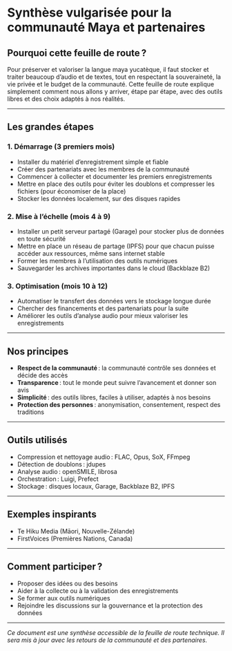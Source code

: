 # Synthèse vulgarisée pour la communauté Maya et partenaires

## Pourquoi cette feuille de route ?
Pour préserver et valoriser la langue maya yucatèque, il faut stocker et traiter beaucoup d’audio et de textes, tout en respectant la souveraineté, la vie privée et le budget de la communauté. Cette feuille de route explique simplement comment nous allons y arriver, étape par étape, avec des outils libres et des choix adaptés à nos réalités.

---

## Les grandes étapes

### 1. Démarrage (3 premiers mois)
- Installer du matériel d’enregistrement simple et fiable
- Créer des partenariats avec les membres de la communauté
- Commencer à collecter et documenter les premiers enregistrements
- Mettre en place des outils pour éviter les doublons et compresser les fichiers (pour économiser de la place)
- Stocker les données localement, sur des disques rapides

### 2. Mise à l’échelle (mois 4 à 9)
- Installer un petit serveur partagé (Garage) pour stocker plus de données en toute sécurité
- Mettre en place un réseau de partage (IPFS) pour que chacun puisse accéder aux ressources, même sans internet stable
- Former les membres à l’utilisation des outils numériques
- Sauvegarder les archives importantes dans le cloud (Backblaze B2)

### 3. Optimisation (mois 10 à 12)
- Automatiser le transfert des données vers le stockage longue durée
- Chercher des financements et des partenariats pour la suite
- Améliorer les outils d’analyse audio pour mieux valoriser les enregistrements

---

## Nos principes
- **Respect de la communauté** : la communauté contrôle ses données et décide des accès
- **Transparence** : tout le monde peut suivre l’avancement et donner son avis
- **Simplicité** : des outils libres, faciles à utiliser, adaptés à nos besoins
- **Protection des personnes** : anonymisation, consentement, respect des traditions

---

## Outils utilisés
- Compression et nettoyage audio : FLAC, Opus, SoX, FFmpeg
- Détection de doublons : jdupes
- Analyse audio : openSMILE, librosa
- Orchestration : Luigi, Prefect
- Stockage : disques locaux, Garage, Backblaze B2, IPFS

---

## Exemples inspirants
- Te Hiku Media (Māori, Nouvelle-Zélande)
- FirstVoices (Premières Nations, Canada)

---

## Comment participer ?
- Proposer des idées ou des besoins
- Aider à la collecte ou à la validation des enregistrements
- Se former aux outils numériques
- Rejoindre les discussions sur la gouvernance et la protection des données

---

*Ce document est une synthèse accessible de la feuille de route technique. Il sera mis à jour avec les retours de la communauté et des partenaires.*

